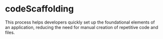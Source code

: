 # codeScaffolding
 This process helps developers quickly set up the foundational elements of an application, reducing the need for manual creation of repetitive code and files.
